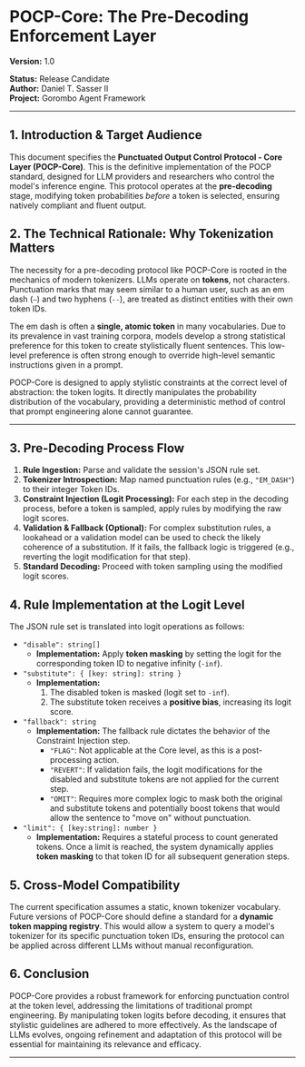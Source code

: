 
# POCP-Core: The Pre-Decoding Enforcement Layer

**Version:** 1.0

**Status:** Release Candidate  
**Author:** Daniel T. Sasser II  
**Project:** Gorombo Agent Framework

---

## 1. Introduction & Target Audience

This document specifies the **Punctuated Output Control Protocol - Core Layer (POCP-Core)**. This is the definitive implementation of the POCP standard, designed for LLM providers and researchers who control the model's inference engine. This protocol operates at the **pre-decoding** stage, modifying token probabilities *before* a token is selected, ensuring natively compliant and fluent output.

## 2. The Technical Rationale: Why Tokenization Matters

The necessity for a pre-decoding protocol like POCP-Core is rooted in the mechanics of modern tokenizers. LLMs operate on **tokens**, not characters. Punctuation marks that may seem similar to a human user, such as an em dash (`—`) and two hyphens (`--`), are treated as distinct entities with their own token IDs.

The em dash is often a **single, atomic token** in many vocabularies. Due to its prevalence in vast training corpora, models develop a strong statistical preference for this token to create stylistically fluent sentences. This low-level preference is often strong enough to override high-level semantic instructions given in a prompt.

POCP-Core is designed to apply stylistic constraints at the correct level of abstraction: the token logits. It directly manipulates the probability distribution of the vocabulary, providing a deterministic method of control that prompt engineering alone cannot guarantee.

---

## 3. Pre-Decoding Process Flow

1.  **Rule Ingestion:** Parse and validate the session's JSON rule set.
2.  **Tokenizer Introspection:** Map named punctuation rules (e.g., `"EM_DASH"`) to their integer Token IDs.
3.  **Constraint Injection (Logit Processing):** For each step in the decoding process, before a token is sampled, apply rules by modifying the raw logit scores.
4.  **Validation & Fallback (Optional):** For complex substitution rules, a lookahead or a validation model can be used to check the likely coherence of a substitution. If it fails, the fallback logic is triggered (e.g., reverting the logit modification for that step).
5.  **Standard Decoding:** Proceed with token sampling using the modified logit scores.

## 4. Rule Implementation at the Logit Level

The JSON rule set is translated into logit operations as follows:

* `"disable": string[]`
    * **Implementation:** Apply **token masking** by setting the logit for the corresponding token ID to negative infinity (`-inf`).
* `"substitute": { [key: string]: string }`
    * **Implementation:**
        1.  The disabled token is masked (logit set to `-inf`).
        2.  The substitute token receives a **positive bias**, increasing its logit score.
* `"fallback": string`
    * **Implementation:** The fallback rule dictates the behavior of the Constraint Injection step.
        * `"FLAG"`: Not applicable at the Core level, as this is a post-processing action.
        * `"REVERT"`: If validation fails, the logit modifications for the disabled and substitute tokens are not applied for the current step.
        * `"OMIT"`: Requires more complex logic to mask both the original and substitute tokens and potentially boost tokens that would allow the sentence to "move on" without punctuation.
* `"limit": { [key:string]: number }`
    * **Implementation:** Requires a stateful process to count generated tokens. Once a limit is reached, the system dynamically applies **token masking** to that token ID for all subsequent generation steps.

## 5. Cross-Model Compatibility

The current specification assumes a static, known tokenizer vocabulary. Future versions of POCP-Core should define a standard for a **dynamic token mapping registry**. This would allow a system to query a model's tokenizer for its specific punctuation token IDs, ensuring the protocol can be applied across different LLMs without manual reconfiguration.

## 6. Conclusion

POCP-Core provides a robust framework for enforcing punctuation control at the token level, addressing the limitations of traditional prompt engineering. By manipulating token logits before decoding, it ensures that stylistic guidelines are adhered to more effectively. As the landscape of LLMs evolves, ongoing refinement and adaptation of this protocol will be essential for maintaining its relevance and efficacy.

---
